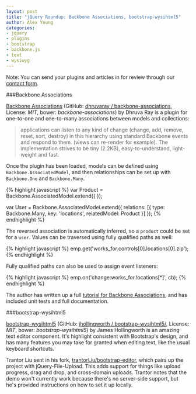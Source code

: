 ```yaml
---
layout: post
title: "jQuery Roundup: Backbone Associations, bootstrap-wysihtml5"
author: Alex Young
categories:
- jquery
- plugins
- bootstrap
- backbone.js
- text
- wysiwyg
---
```


<div class="intro">
Note: You can send your plugins and articles in for review through our <a href="http://contact.dailyjs.com/project">contact form</a>.
</div>

###Backbone Associations

[Backbone Associations](http://dhruvaray.github.io/backbone-associations/) (GitHub: [dhruvaray / backbone-associations](https://github.com/dhruvaray/backbone-associations), License: _MIT_, bower: _backbone-associations_) by Dhruva Ray is a plugin for one-to-one and one-to-many associations between models and collections:

> applications can listen to any kind of change (change, add, remove, reset, sort, destroy) in this hierarchy using standard Backbone events and respond to them. (views can re-render for example). The implementation strives to be tiny (2.2KB), easy-to-understand, light-weight and fast.

Once the plugin has been loaded, models can be defined using `Backbone.AssociatedModel`, and then relationships can be set up with `Backbone.One` and `Backbone.Many`.

{% highlight javascript %}
var Product = Backbone.AssociatedModel.extend({
});

var User = Backbone.AssociatedModel.extend({
  relations: [{
    type: Backbone.Many,
    key: 'locations',
    relatedModel: Product
  }]
});
{% endhighlight %}

The reversed association is automatically inferred, so a `product` could be set for a `user`.  Values can be traversed using fully qualified paths as well:

{% highlight javascript %}
emp.get('works_for.controls[0].locations[0].zip');
{% endhighlight %}

Fully qualified paths can also be used to assign event listeners:

{% highlight javascript %}
emp.on('change:works_for.locations[*]', cb);
{% endhighlight %}

The author has written up a full [tutorial for Backbone Associations](http://dhruvaray.github.io/backbone-associations/tutorial.html), and has included unit tests and full documentation.

###bootstrap-wysihtml5

[bootstrap-wysihtml5](http://jhollingworth.github.io/bootstrap-wysihtml5/) (GitHub: [jhollingworth / bootstrap-wysihtml5/](https://github.com/jhollingworth/bootstrap-wysihtml5/), License: _MIT_, bower: _bootstrap-wysihtml5_) by James Hollingworth is an amazing text editor component.  It's highlight consistent with Bootstrap's design, and has many features you may take for granted when editing text, like the usual keyboard shortcuts.

Trantor Liu sent in his fork, [trantorLiu/bootstrap-editor](https://github.com/trantorLiu/bootstrap-editor), which pairs up the project with jQuery-File-Upload.  This adds support for things like upload progress, drag and drop, and cross-domain uploads.  Trantor notes that the demo won't currently work because there's no server-side support, but he's provided instructions on how to set it up locally.

